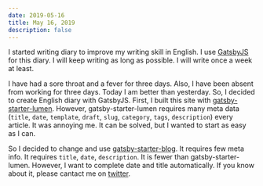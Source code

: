 ```yaml
---
date: 2019-05-16
title: May 16, 2019
description: false
---
```


I started writing diary to improve my writing skill in English. I use [GatsbyJS](https://www.gatsbyjs.org/) for this diary.
I will keep writing as long as possible. I will write once a week at least.

I have had a sore throat and a fever for three days. Also, I have been absent from working for three days.
Today I am better than yesterday. So, I decided to create English diary with GatsbyJS.
First, I built this site with [gatsby-starter-lumen](https://github.com/alxshelepenok/gatsby-starter-lumen). 
However, gatsby-starter-lumen requires many meta data (`title`, `date`, `template`, `draft`, `slug`, `category`, `tags`, `description`) every article.
It was annoying me.
It can be solved, but I wanted to start as easy as I can.

So I decided to change and use [gatsby-starter-blog](https://github.com/gatsbyjs/gatsby-starter-blog). It requires few meta info. It requires `title`, `date`, `description`. It is fewer than gatsby-starter-lumen.
However, I want to complete date and title automatically.
If you know about it, please cantact me on [twitter](https://twitter.com/shisama_).
